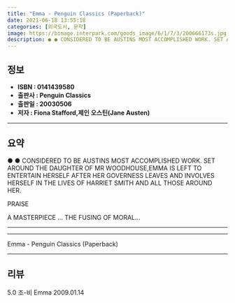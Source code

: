 ```yaml
---
title: "Emma - Penguin Classics (Paperback)"
date: 2021-06-18 13:55:18
categories: [외국도서, 문학]
image: https://bimage.interpark.com/goods_image/6/1/7/3/200666173s.jpg
description: ● ● CONSIDERED TO BE AUSTINS MOST ACCOMPLISHED WORK. SET AROUND THE DAUGHTER OF MR WOODHOUSE,EMMA IS LEFT TO ENTERTAIN HERSELF AFTER HER GOVERNESS LEAVES AND
---
```


## **정보**

- **ISBN : 0141439580**
- **출판사 : Penguin Classics**
- **출판일 : 20030506**
- **저자 : Fiona Stafford,제인 오스틴(Jane Austen)**

------



## **요약**

●  ●  CONSIDERED TO BE AUSTINS MOST ACCOMPLISHED WORK. SET AROUND THE DAUGHTER OF MR WOODHOUSE,EMMA IS LEFT TO ENTERTAIN HERSELF AFTER HER GOVERNESS LEAVES AND INVOLVES HERSELF IN THE LIVES OF HARRIET SMITH AND ALL THOSE AROUND HER.

PRAISE

A MASTERPIECE ... THE FUSING OF MORAL... 

------



------


Emma - Penguin Classics (Paperback) 

------


## **리뷰** 

5.0 조-비 Emma 2009.01.14 <br/>